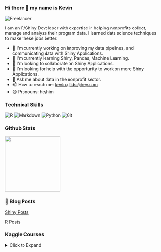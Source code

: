 ### Hi there :wave: my name is Kevin

![Freelancer](https://img.shields.io/badge/Freelancer-29B2FE?style=for-the-badge&logo=Freelancer&logoColor=white)

I am an R/Shiny Developer with expertise in helping nonprofits collect, manage and analyze their program data. I learned data science techniques to make these jobs better.

-   :telescope: I'm currently working on improving my data pipelines, and communicating data with Shiny Applications.
-   :seedling: I'm currently learning Shiny, Pandas, Machine Learning.
-   :dancers: I'm looking to collaborate on Shiny Applications.
-   :thinking: I'm looking for help with the opportunity to work on more Shiny Applications.
-   :speech_balloon: Ask me about data in the nonprofit sector.
-   :mailbox: How to reach me: [kevin.gilds\@hey.com](mailto:kevin.gilds@hey.com)
-   :smile: Pronouns: he/him

### Technical Skills

![R](https://img.shields.io/badge/r-%2523276DC3.svg?style=for-the-badge&logo=r&logoColor=white) ![Markdown](https://img.shields.io/badge/markdown-%2523000000.svg?style=for-the-badge&logo=markdown&logoColor=white) ![Python](https://img.shields.io/badge/python-3670A0?style=for-the-badge&logo=python&logoColor=ffdd54) ![Git](https://img.shields.io/badge/git-%2523F05033.svg?style=for-the-badge&logo=git&logoColor=white)

### Github Stats

<img src="https://github-readme-stats.vercel.app/api?username=kgilds&amp;show_icons=true&amp;hide_border=true&amp;&amp;count_private=true&amp;include_all_commits=true" height="180em"/>

### :memo: Blog Posts

[Shiny Posts](https://kgilds.rbind.io/tags/shiny/)

[R Posts](https://kgilds.rbind.io/categories/r/)

### Kaggle Courses

<details>

<summary> Click to Expand </summary>

| Course                        | Date       | Link                                                                                            |
|-------------------------------|------------|-------------------------------------------------------------------------------------------------|
| Intro to Python               | 2021-08-09 | [Certificate](https://www.kaggle.com/learn/certification/kgilds/python)                         |
| Intro to Machine Learning     | 2021-08-10 | [Certificate](https://www.kaggle.com/learn/certification/kgilds/intro-to-machine-learning)      |
| Intermediate Machine Learning | 2021-08-14 | [Certificate]( https://www.kaggle.com/learn/certification/kgilds/intermediate-machine-learning) |
| Feature Engineering           | 2021-09-18 | [Certificate](https://www.kaggle.com/learn/certification/kgilds/feature-engineering)            |
| Pandas                        | 2021-09-23 | [Certificate](https://www.kaggle.com/learn/certification/kgilds/pandas)                         |

</details>

### 

<!--
**kgilds/kgilds** is a ✨ _special_ ✨ repository because its `README.md` (this file) appears on your GitHub profile.

Here are some ideas to get you started:


-->
